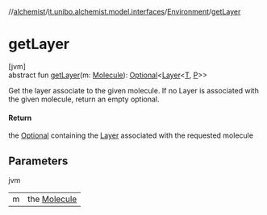 //[alchemist](../../../index.md)/[it.unibo.alchemist.model.interfaces](../index.md)/[Environment](index.md)/[getLayer](get-layer.md)

# getLayer

[jvm]\
abstract fun [getLayer](get-layer.md)(m: [Molecule](../-molecule/index.md)): [Optional](https://docs.oracle.com/javase/8/docs/api/java/util/Optional.html)<[Layer](../-layer/index.md)<[T](../-node/index.md), [P](../-incarnation/index.md)>>

Get the layer associate to the given molecule. If no Layer is associated with the given molecule, return an empty optional.

#### Return

the [Optional](https://docs.oracle.com/javase/8/docs/api/java/util/Optional.html) containing the [Layer](../-layer/index.md) associated with the requested molecule

## Parameters

jvm

| | |
|---|---|
| m | the [Molecule](../-molecule/index.md) |

